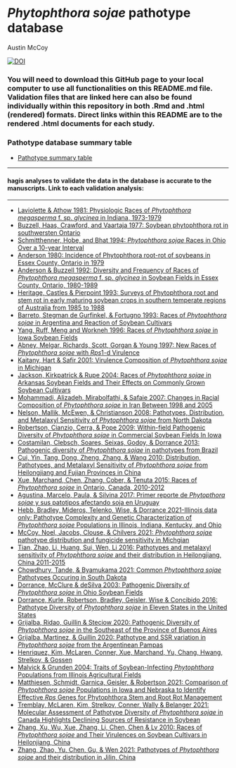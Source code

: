 # *Phytophthora sojae* pathotype database

Austin McCoy

[![DOI](https://zenodo.org/badge/409566367.svg)](https://zenodo.org/badge/latestdoi/409566367)

### You will need to download this GitHub page to your local computer to use all functionalities on this README.md file. Validation files that are linked here can also be found individually within this repository in both .Rmd and .html (rendered) formats. Direct links within this README are to the rendered .html documents for each study.


### Pathotype database summary table

* [Pathotype summary table](./README.Rmd)

****

#### hagis analyses to validate the data in the database is accurate to the manuscripts. Link to each validation analysis:

****

* [Laviolette & Athow 1981: Physiologic Races of *Phytophthora megasperma* f. sp. *glycinea* in Indiana, 1973-1979](./Laviolette-1981.html)
* [Buzzell, Haas, Crawford, and Vaartaja 1977: Soybean phytophthora rot in southwersten Ontario](./Buzzell-1977.html)
* [Schmitthenner, Hobe, and Bhat 1994: *Phytophthora sojae* Races in Ohio Over a 10-year Interval](./Schmitthenner-1994.html)
* [Anderson 1980: Incidence of Phytophthora root-rot of soybeans in Essex County, Ontario in 1979](./Anderson-1980.html)
* [Anderson & Buzzell 1992: Diversity and Frequency of Races of *Phytophthora megasperma* f. sp. *glycinea* in Soybean Fields in Essex County, Ontario, 1980-1989](./Anderson-1992.html)
* [Heritage, Castles & Pierpoint 1993: Surveys of Phytophthora root and stem rot in early maturing soybean crops in southern temperate regions of Australia from 1985 to 1988](./Heritage-1993.html)
* [Barreto, Stegman de Gurfinkel, & Fortugno 1993: Races of *Phytophthora sojae* in Argentina and Reaction of Soybean Cultivars](./Barreto-1995.html)
* [Yang, Ruff, Meng and Workneh 1996: Races of *Phytophthora sojae* in Iowa Soybean Fields](./Yang-and-Nelson-1996.html)
* [Abney, Melgar, Richards, Scott, Gorgan & Young 1997: New Races of *Phytophthora sojae* with *Rps*1-d Virulence](./Abney-1997.html)
* [Kaitany, Hart & Safir 2001: Virulence Composition of *Phytophthora sojae* in Michigan](./Kaitany-2001.html)
* [Jackson, Kirkpatrick & Rupe 2004: Races of *Phytophthora sojae* in Arkansas Soybean Fields and Their Effects on Commonly Grown Soybean Cultivars](./Jackson-2004.html)
* [Mohammadi, Alizadeh, Mirabolfathi, & Safaie 2007: Changes in Racial Composition of *Phytophthora sojae* in Iran Between 1998 and 2005](./Mohammadi-2007.html)
* [Nelson, Mallik, McEwen, & Christianson 2008: Pathotypes, Distribution, and Metalaxyl Sensitivity of *Phytophthora sojae* from North Dakota](./Nelson-2008.html)
* [Robertson, Cianzio, Cerra, & Pope 2009: Within-field Pathogenic Diversity of *Phytophthora sojae* in Commercial Soybean Fields In Iowa](./Robertson-2009.html)
* [Costamilan, Clebsch, Soares, Seixas, Godoy, & Dorrance 2013: Pathogenic diversity of *Phytophthora sojae* in pathotypes from Brazil](./Costamilan-2013.html)
* [Cui, Yin, Tang, Dong, Zheng, Zhang, & Wang 2010: Distribution, Pathotypes, and Metalaxyl Sensitivity of *Phytophthora sojae* from Heilongjiang and Fujian Provinces in China](./Cui-2010.html)
* [Xue, Marchand, Chen, Zhang, Cober, & Tenuta 2015: Races of *Phytophthora sojae* in Ontario, Canada, 2010-2012](./Xue-2015.html)
* [Agustina, Marcelo, Paula, & Silvina 2017: Primer reporte de *Phytopthora sojae* y sus patotipos afectando soja en Uruguay](./Agustina-2017.html)
* [Hebb, Bradley, Mideros, Telenko, Wise, & Dorrance 2021-Illinois data only: Pathotype Complexity and Genetic Characterization of *Phytophthora sojae* Populations in Illinois, Indiana, Kentucky, and Ohio](./Hebb-2021-Illinois-only.html)
* [McCoy, Noel, Jacobs, Clouse, & Chilvers 2021: *Phytophthora sojae* pathotype distribution and fungicide sensitivity in Michgian](./McCoy-2021.html)
* [Tian, Zhao, Li, Huang, Sui, Wen, Li 2016: Pathotypes and metalaxyl sensitivity of *Phytophthora sojae* and their distribution in Heilongjiang, China 2011-2015](./Tian-2016.html)
* [Chowdhury, Tande, & Byamukama 2021: Common *Phytophthora sojae* Pathotypes Occuring in South Dakota](./Chowdhury-2021.html)
* [Dorrance, McClure & deSilva 2003: Pathogenic Diversity of *Phytophthora sojae* in Ohio Soybean Fields](./Dorrance-2003.html)
* [Dorrance, Kurle, Robertson, Bradley, Geisler, Wise & Concibido 2016: Pathotype Diversity of *Phytophthora sojae* in Eleven States in the United States](./Dorrance-2016.html)
* [Grijalba, Ridao, Guillin & Steciow 2020: Pathogenic Diversity of *Phytophthora sojae* in the Southeast of the Province of Buenos Aires](./Grijalba-2020-Buenos-Aires.html)
* [Grijalba, Martinez, & Guillin 2020: Pathotype and SSR variation in *Phytophthora sojae* from the Argentinean Pampas](./Grijalba-2020-North-and-South-Pampas.html)
* [Henriquez, Kim, McLaren, Conner, Xue, Marchand, Yu, Chang, Hwang, Strelkov, & Gossen](./Henriquez-2020.html)
* [Malvick & Grunden 2004: Traits of Soybean-Infecting *Phytophthora* Populations from Illinois Agricultural Fields](Malvick-2004.html)
* [Matthiesen, Schmidt, Garnica, Geisler, & Robertson 2021: Comparison of *Phytophthora sojae* Populations in Iowa and Nebraska to Identify Effective *Rps* Genes for Phytophthora Stem and Root Rot Management](./Matthiesen-2021.html)
* [Tremblay, McLaren, Kim, Strelkov, Conner, Wally & Belanger 2021: Molecular Assessment of Pathotype Diversity of *Phytophthora sojae* in Canada Highlights Declining Sources of Resistance in Soybean](./Tremblay-2021.html)
* [Zhang, Xu, Wu, Xue, Zhang, Li, Chen, Chen & Lv 2010: Races of *Phytophthora sojae* and Their Virulences on  Soybean Cultivars in Heilonjiang, China](./Zhang-2010.html)
* [Zhang, Zhao, Yu, Chen, Gu, & Wen 2021: Pathotypes of *Phytophthora sojae* and their distribution in Jilin, China](./Zhang-et-al-2021.html)
